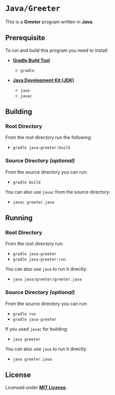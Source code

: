 # `Java/Greeter`

This is a **Greeter** program written in **Java**.

## Prerequisite

To run and build this program you need to install:

* [**Gradle Build Tool**](https://gradle.org/install/)
  * `gradle`

* [**Java Development Kit (JDK)**](https://sdkman.io/jdks)
  * `java`
  * `javac`

## Building

### Root Directory

From the root directory run the following:

* `gradle java:greeter:build`

### Source Directory _(optional)_

From the source directory you can run:

* `gradle build`

You can also use `javac` from the source directory:

* `javac greeter.java`

## Running

### Root Directory

From the root directory run:

* `gradle java-greeter`
* `gradle java:greeter:run`

You can also use `java` to run it directly:

* `java java/greeter/greeter.java`

### Source Directory _(optional)_

From the source directory you can run:

* `gradle run`
* `gradle java-greeter`

If you used `javac` for building:

* `java greeter`

You can also use `java` to run it directly:

* `java greeter.java`

## License

Licensed under [**MIT License**](https://github.com/altersabeh/codes/blob/main/LICENSE).

